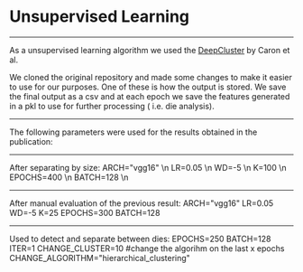 # Unsupervised Learning
----

As a unsupervised learning algorithm we used the [DeepCluster](https://github.com/facebookresearch/deepcluster) by Caron et al.

We cloned the original repository and made some changes to make it easier to use for our purposes. One of these is how the output is stored. We save the final output as a csv and at each epoch we save the features generated in a pkl to use for further processing ( i.e. die analysis).

----
The following parameters were used for the results obtained in the publication:

---- 
After separating by size:
  ARCH="vgg16" \n
  LR=0.05 \n
  WD=-5 \n
  K=100 \n
  EPOCHS=400 \n
  BATCH=128 \n

-----
After manual evaluation of the previous result:
  ARCH="vgg16"
  LR=0.05
  WD=-5
  K=25
  EPOCHS=300
  BATCH=128

----
Used to detect and separate between dies:
  EPOCHS=250
  BATCH=128
  ITER=1
  CHANGE_CLUSTER=10 #change the algorihm on the last x epochs
  CHANGE_ALGORITHM="hierarchical_clustering"
